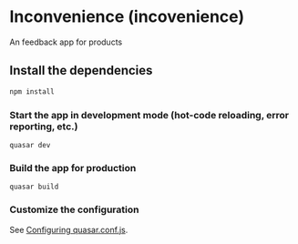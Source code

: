 # Inconvenience (incovenience)

An feedback app for products

## Install the dependencies
```bash / command prompt
npm install
```

### Start the app in development mode (hot-code reloading, error reporting, etc.)
```bash/command prompt
quasar dev
```


### Build the app for production
```bash/command prompt
quasar build
```

### Customize the configuration
See [Configuring quasar.conf.js](https://quasar.dev/quasar-cli/quasar-conf-js).
